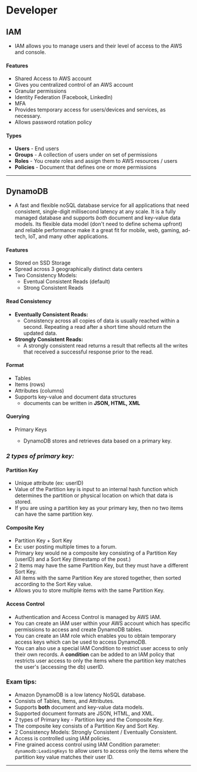 # Developer

## IAM

- IAM allows you to manage users and their level of access to the AWS and console.

#### Features

- Shared Access to AWS account
- Gives you centralized control of an AWS account
- Granular permissions
- Identity Federation (Facebook, LinkedIn)
- MFA
- Provides temporary access for users/devices and services, as necessary.
- Allows password rotation policy

#### Types

- **Users** - End users
- **Groups** - A collection of users under on set of permissions
- **Roles** - You create roles and assign them to AWS resources / users
- **Policies** - Document that defines one or more permissions

---

## DynamoDB

- A fast and flexible noSQL database service for all applications that need consistent, single-digit millisecond latency at any scale. It is a fully managed database and supports _both_ document and key-value data models. Its flexible data model (don't need to define schema upfront) and reliable performance make it a great fit for mobile, web, gaming, ad-tech, IoT, and many other applications.

#### Features

- Stored on SSD Storage
- Spread across 3 geographically distinct data centers
- Two Consistency Models:
  - Eventual Consistent Reads (default)
  - Strong Consistent Reads

#### Read Consistency

- **Eventually Consistent Reads:**
  - Consistency across all copies of data is usually reached within a second. Repeating a read after a short time should return the updated data.
- **Strongly Consistent Reads:**
  - A strongly consistent read returns a result that reflects all the writes that received a successful response prior to the read.

#### Format

- Tables
- Items (rows)
- Attributes (columns)
- Supports key-value and document data structures
  - documents can be written in **JSON, HTML, XML**

#### Querying

- Primary Keys

  - DynamoDB stores and retrieves data based on a primary key.

### _2 types of primary key:_

#### Partition Key

- Unique attribute (ex: userID)
- Value of the Partition key is input to an internal hash function which determines the partition or physical location on which that data is stored.
- If you are using a partition key as your primary key, then no two items can have the same partition key.

#### Composite Key

- Partition Key + Sort Key
- Ex: user posting multiple times to a forum.
- Primary key would ne a composite key consisting of a Partition Key (userID) and a Sort Key (timestamp of the post.)
- 2 Items may have the same Partition Key, but they must have a different Sort Key.
- All items with the same Partition Key are stored together, then sorted according to the Sort Key value.
- Allows you to store multiple items with the same Partition Key.

#### Access Control

- Authentication and Access Control is managed by AWS IAM.
- You can create an IAM user within your AWS account which has specific permissions to access and create DynamoDB tables.
- You can create an IAM role which enables you to obtain temporary access keys which can be used to access DynamoDB.
- You can also use a special IAM Condition to restrict user access to only their own records. A **condition** can be added to an IAM policy that restricts user access to only the items where the partition key matches the user's (accessing the db) userID.

### Exam tips:

- Amazon DynamoDB is a low latency NoSQL database.
- Consists of Tables, Items, and Attributes.
- Supports **both** document and key-value data models.
- Supported document formats are JSON, HTML, and XML.
- 2 types of Primary key - Partition key and the Composite Key.
- The composite key consists of a Partition Key and Sort Key.
- 2 Consistency Models: Strongly Consistent / Eventually Consistent.
- Access is controlled using IAM policies.
- Fine grained access control using IAM Condition parameter:
  `dynamodb:LeadingKeys` to allow users to access only the items where the partition key value matches their user ID.

---
